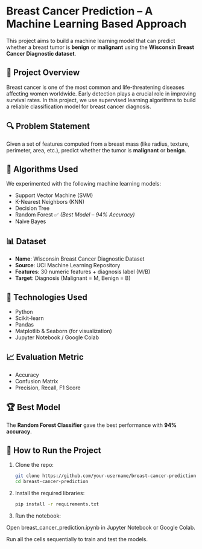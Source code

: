 # Breast Cancer Prediction – A Machine Learning Based Approach

This project aims to build a machine learning model that can predict whether a breast tumor is **benign** or **malignant** using the **Wisconsin Breast Cancer Diagnostic dataset**.

## 📌 Project Overview

Breast cancer is one of the most common and life-threatening diseases affecting women worldwide. Early detection plays a crucial role in improving survival rates. In this project, we use supervised learning algorithms to build a reliable classification model for breast cancer diagnosis.

## 🔍 Problem Statement

Given a set of features computed from a breast mass (like radius, texture, perimeter, area, etc.), predict whether the tumor is **malignant** or **benign**.

## 🧠 Algorithms Used

We experimented with the following machine learning models:

- Support Vector Machine (SVM)
- K-Nearest Neighbors (KNN)
- Decision Tree
- Random Forest ✅ *(Best Model – 94% Accuracy)*
- Naive Bayes

## 📊 Dataset

- **Name**: Wisconsin Breast Cancer Diagnostic Dataset  
- **Source**: UCI Machine Learning Repository  
- **Features**: 30 numeric features + diagnosis label (M/B)  
- **Target**: Diagnosis (Malignant = M, Benign = B)

## 🔧 Technologies Used

- Python  
- Scikit-learn  
- Pandas  
- Matplotlib & Seaborn (for visualization)  
- Jupyter Notebook / Google Colab

## 📈 Evaluation Metric

- Accuracy  
- Confusion Matrix  
- Precision, Recall, F1 Score

## 🏆 Best Model

The **Random Forest Classifier** gave the best performance with **94% accuracy**.

## 🚀 How to Run the Project

1. Clone the repo:
   ```bash
   git clone https://github.com/your-username/breast-cancer-prediction.git
   cd breast-cancer-prediction
2. Install the required libraries:
   ```bash
   pip install -r requirements.txt

3. Run the notebook:

Open breast_cancer_prediction.ipynb in Jupyter Notebook or Google Colab.

Run all the cells sequentially to train and test the models.

